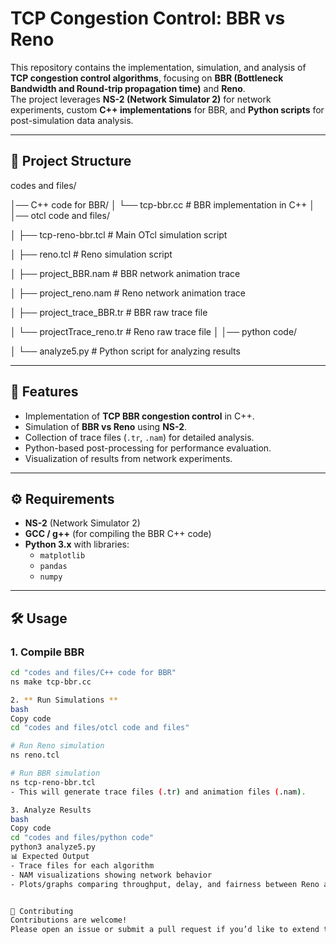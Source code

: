 # TCP Congestion Control: BBR vs Reno

This repository contains the implementation, simulation, and analysis of **TCP congestion control algorithms**, focusing on **BBR (Bottleneck Bandwidth and Round-trip propagation time)** and **Reno**.  
The project leverages **NS-2 (Network Simulator 2)** for network experiments, custom **C++ implementations** for BBR, and **Python scripts** for post-simulation data analysis.

---

## 📂 Project Structure
codes and files/

│── C++ code for BBR/
│   └── tcp-bbr.cc # BBR implementation in C++
│
│── otcl code and files/

│   ├── tcp-reno-bbr.tcl # Main OTcl simulation script

│   ├── reno.tcl # Reno simulation script

│   ├── project_BBR.nam # BBR network animation trace

│   ├── project_reno.nam # Reno network animation trace

│   ├── project_trace_BBR.tr # BBR raw trace file

│   └── projectTrace_reno.tr # Reno raw trace file
│
│── python code/

│   └── analyze5.py # Python script for analyzing results

---

## 🚀 Features
- Implementation of **TCP BBR congestion control** in C++.
- Simulation of **BBR vs Reno** using **NS-2**.
- Collection of trace files (`.tr`, `.nam`) for detailed analysis.
- Python-based post-processing for performance evaluation.
- Visualization of results from network experiments.

---

## ⚙️ Requirements
- **NS-2** (Network Simulator 2)
- **GCC / g++** (for compiling the BBR C++ code)
- **Python 3.x** with libraries:
  - `matplotlib`
  - `pandas`
  - `numpy`

---

## 🛠️ Usage

### 1. Compile BBR
```bash
cd "codes and files/C++ code for BBR"
ns make tcp-bbr.cc

2. ** Run Simulations **
bash
Copy code
cd "codes and files/otcl code and files"

# Run Reno simulation
ns reno.tcl

# Run BBR simulation
ns tcp-reno-bbr.tcl
- This will generate trace files (.tr) and animation files (.nam).

3. Analyze Results
bash
Copy code
cd "codes and files/python code"
python3 analyze5.py
📊 Expected Output
- Trace files for each algorithm
- NAM visualizations showing network behavior
- Plots/graphs comparing throughput, delay, and fairness between Reno and BBR


🤝 Contributing
Contributions are welcome!
Please open an issue or submit a pull request if you’d like to extend the analysis or add new congestion control algorithms.
